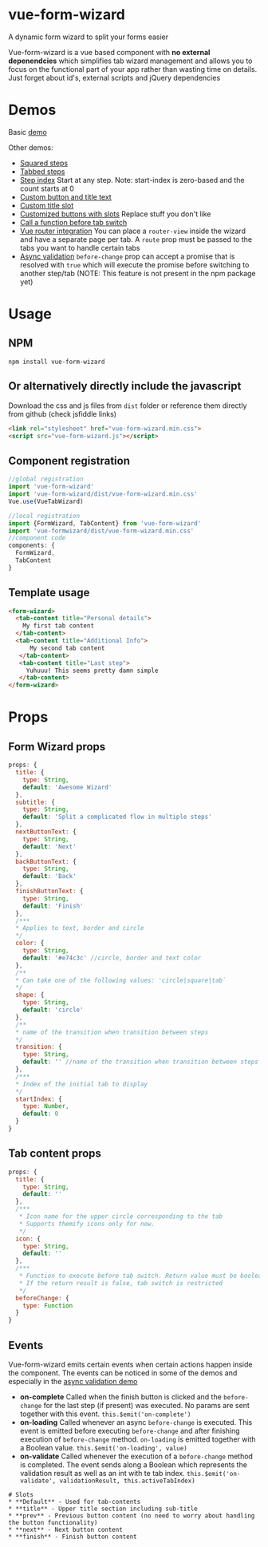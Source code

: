 # vue-form-wizard
A dynamic form wizard to split your forms easier

Vue-form-wizard is a vue based component with **no external depenendcies** which simplifies tab wizard management and allows you to focus on the functional part of your app rather than
wasting time on details. Just forget about id's, external scripts and jQuery dependencies

# Demos
Basic [demo](https://jsfiddle.net/bt5dhqtf/97/)

Other demos:
* [Squared steps](https://jsfiddle.net/bt5dhqtf/98/)
* [Tabbed steps](https://jsfiddle.net/bt5dhqtf/99/)
* [Step index](https://jsfiddle.net/bt5dhqtf/100/) Start at any step. Note: start-index is zero-based and the count starts at 0
* [Custom button and title text](https://jsfiddle.net/bt5dhqtf/101/)
* [Custom title slot](https://jsfiddle.net/bt5dhqtf/102/)
* [Customized buttons with slots](https://jsfiddle.net/bt5dhqtf/103/) Replace stuff you don't like
* [Call a function before tab switch](https://jsfiddle.net/bt5dhqtf/105/)
* [Vue router integration](https://jsfiddle.net/bt5dhqtf/267/) You can place a `router-view` inside the wizard and have a separate page per tab. A `route` prop must be passed to the tabs you want to handle certain tabs
* [Async validation](https://jsfiddle.net/bt5dhqtf/272/) `before-change` prop can accept a promise that is resolved with `true` which will execute the promise before switching to another step/tab (NOTE: This feature is not present in the npm package yet)

# Usage

## NPM
`npm install vue-form-wizard`

## Or alternatively directly include the javascript
Download the css and js files from `dist` folder or reference them directly from github (check jsfiddle links)
```html
<link rel="stylesheet" href="vue-form-wizard.min.css">
<script src="vue-form-wizard.js"></script>
```
## Component registration
```js
//global registration
import 'vue-form-wizard'
import 'vue-form-wizard/dist/vue-form-wizard.min.css'
Vue.use(VueTabWizard)

//local registration
import {FormWizard, TabContent} from 'vue-form-wizard'
import 'vue-formwizard/dist/vue-form-wizard.min.css'
//component code
components: {
  FormWizard,
  TabContent
}
```
## Template usage

```html
<form-wizard>
  <tab-content title="Personal details">
    My first tab content
  </tab-content>
  <tab-content title="Additional Info">
      My second tab content
   </tab-content>
   <tab-content title="Last step">
     Yuhuuu! This seems pretty damn simple
   </tab-content>
</form-wizard>
```

# Props
## Form Wizard props
```js
props: {
  title: {
    type: String,
    default: 'Awesome Wizard'
  },
  subtitle: {
    type: String,
    default: 'Split a complicated flow in multiple steps'
  },
  nextButtonText: {
    type: String,
    default: 'Next'
  },
  backButtonText: {
    type: String,
    default: 'Back'
  },
  finishButtonText: {
    type: String,
    default: 'Finish'
  },
  /***
  * Applies to text, border and circle
  */
  color: {
    type: String,
    default: '#e74c3c' //circle, border and text color
  },
  /**
  * Can take one of the following values: 'circle|square|tab`
  */
  shape: {
    type: String,
    default: 'circle'
  },
  /**
  * name of the transition when transition between steps
  */
  transition: {
    type: String,
    default: '' //name of the transition when transition between steps
  },
  /***
  * Index of the initial tab to display
  */
  startIndex: {
    type: Number,
    default: 0
  }
}
```

## Tab content props
```js
props: {
  title: {
    type: String,
    default: ''
  },
  /***
   * Icon name for the upper circle corresponding to the tab
   * Supports themify icons only for now.
   */
  icon: {
    type: String,
    default: ''
  },
  /***
   * Function to execute before tab switch. Return value must be boolean
   * If the return result is false, tab switch is restricted
   */
  beforeChange: {
    type: Function
  }
}
```
## Events
Vue-form-wizard emits certain events when certain actions happen inside the component. The events can be noticed in some of the demos and especially in the [async validation demo](https://jsfiddle.net/bt5dhqtf/272/)
* **on-complete** Called when the finish button is clicked and the `before-change` for the last step (if present) was executed. No params are sent together with this event. `this.$emit('on-complete')`
* **on-loading** Called whenever an async `before-change` is executed. This event is emitted before executing `before-change` and after finishing execution of `before-change` method. `on-loading` is emitted together with a Boolean value. `this.$emit('on-loading', value)`
* **on-validate** Called whenever the execution of a `before-change` method is completed. The event sends along a Boolean which represents the validation result as well as an int with te tab index. `this.$emit('on-validate', validationResult, this.activeTabIndex)`

```
# Slots
* **Default** - Used for tab-contents
* **title** - Upper title section including sub-title
* **prev** - Previous button content (no need to worry about handling the button functionality)
* **next** - Next button content
* **finish** - Finish button content
